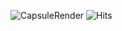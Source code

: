 ![CapsuleRender](https://capsule-render.vercel.app/api?type=rounded&height=120&color=gradient&text=Hi,%20I'm%20JaeKeun&reversal=true&animation=fadeIn&strokeWidth=0&rotate=0&fontSize=40)
![Hits](https://hits.seeyoufarm.com/api/count/incr/badge.svg?url=https%3A%2F%2Fgithub.com%2Fklolarion%2Fhit-counter&count_bg=%23C77F1D&title_bg=%23555555&icon=lamborghini.svg&icon_color=%23E9DE2C&title=hits&edge_flat=false)
